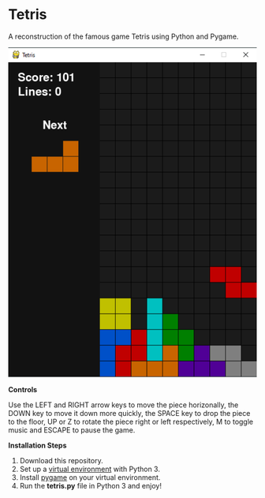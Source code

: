# Tetris

A reconstruction of the famous game Tetris using Python and Pygame.

<img src="preview.png" alt="image">

**Controls**

Use the LEFT and RIGHT arrow keys to move the piece horizonally, the DOWN key to move it down more quickly, the SPACE key to drop the piece to the floor, UP or Z to rotate the piece right or left respectively, M to toggle music and ESCAPE to pause the game.

**Installation Steps**

1. Download this repository.
2. Set up a [virtual environment](https://docs.python.org/3/tutorial/venv.html) with Python 3.
3. Install [pygame](https://pypi.org/project/pygame/) on your virtual environment.
4. Run the **tetris.py** file in Python 3 and enjoy!